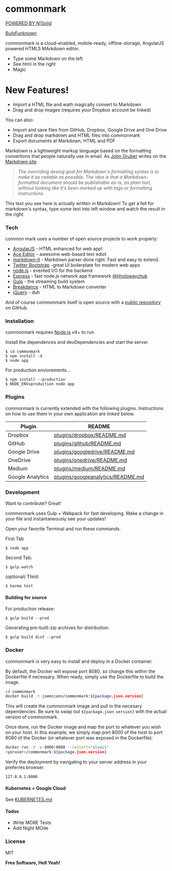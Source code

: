 # commonmark

[POWERED BY  N|Solid](https://nodesource.com/products/nsolid)

[Build|unknown](https://travis-ci.org/joemccann/commonmark)

commonmark is a cloud-enabled, mobile-ready, offline-storage, AngularJS powered HTML5 MArkdown editor.
- Type some Markdown on the left
- See html in the right
- Magic

# New Features!

- Import a HTML file and wath magically convert to Markdown
- Drag and drop images (requires your Dropbox account be linked)

You can also:
- Import and save files from GitHub, Dropbox, Google Drive and One Drive
- Drag and drop markdown and HTML files into commonmark
- Export documents at Markdown, HTML and PDF

Markdown is a lightweight markup language based on the formatting convertions that people naturally use in email. As [John Gruber](https://daringfireball.net/) writes on the [Markdown site](https://daringfireball.net/projects/markdown/)

> _The overriding desing goal for Markdown's formatting syntax is to make it as radable as possible. The idea is that a Markdown-formatted document should be publishable as-is, as plain text, without looking like it's been merked up with tags or formatting instructions._

This text you see here is actually written in Markdown! To get a fell for markdown's syntax, type some text into left window and watch the result in the right.

### Tech

common mark uses a number of open source projects to work properly:

- [AngularJS](https://angularjs.org/) - HTML enhanced for web app!
- [Ace Editor](http://ace.ajax.org/) - awesome web-based text ediot
- [markdown-it](https://github.com/markdown-it/markdown-it) - Markdown parser done right. Fast and easy to extend.
- [Twitter Bootstrap](https://twitter.github.com/bootstrap/) -great UI boilerplate for modern web apps
- [node.js](https://nodejs.org/en/) - evented I/O for the backend
- [Express](http://expressjs.com/) - fast node.js network app framework [@tjholowaychuk](https://twitter.com/tjholowaychuk)
- [Gulp](https://gulpjs.com/) - the streaming build system
- [Breakdance](https://breakdance.github.io/breakdance/) - HTML to Markdown converter
- [jQuery](https://jquery.com/) - duh

And of course commonmark itself is open source with a [public repository](https://github.com/joemccann/commonmark) on GitHub.

### Installation

commonmark requires [Node.js](https://nodejs.org/en/) v4+ to run

Install the dependences and devDependencies and start the server.

```
$ cd commonmark
$ npm install -d
$ node app
```

For production enviorements...

```
$ npm install --production
$ NODE_ENV=production node app
```

### Plugins

commonmark is currently extended with the following plugins. Instructions on how to use them in your own application are linked below.

|     **Plugin**    |     **README**   |
|-------------------|------------------|
| Dropbox           | [plugins/dropbox/README.md](https://github.com/joemccann/commonmark/tree/master/plugins/dropbox/README.md)  |
| GitHub            | [plugins/github/README.md](https://github.com/joemccann/commonmark/tree/master/plugins/github/README.md)  |
| Google Drive      | [plugins/googledrive/README.md](https://github.com/joemccann/commonmark/tree/master/plugins/googledrive/README.md)  | 
| OneDrive          | [plugins/onedrive/README.md](https://github.com/joemccann/commonmark/tree/master/plugins/onedrive/README.md)  | 
| Medium            | [plugins/medium/README.md](https://github.com/joemccann/commonmark/tree/master/plugins/medium/README.md)  | 
| Google Analytics  | [plugins/googleanalytics/README.md](https://github.com/RahulHP/commonmark/blob/master/plugins/googleanalytics/README.md)  | 

### Development

Want to contribute? Great!

commonmark uses Gulp + Webpack for fast developing. Make a change in your file and instantaneously see your updates!

Open your favorite Terminal and run these commands.

First Tab

```
$ node app
```

Second Tab:

```
$ gulp watch
```

(optional) Third:

```
$ karma test
```

#### Building for source

For production release:

```
$ gulp build --prod
```

Generating pre-built-zip archives for distribution:

```
$ gulp build dist --prod
```

### Docker

commonmark is very easy to install and deploy in a Docker container.

By default, the Docker will expose port 8080, so change this within the Dockerfile if necessary. When ready, simply use the Dockerfile to build the image.

```bash
cd commonmark
docker build -t joemccann/commonmark:${package.json.version}
```

This will create the commonmark image and pull in the necesary dependencies. Be sure to swap out ```${package.json.version}``` with the actual version of commonmark.

Once done, run the Docker image and map the port to whatever you wish on your host. In this example, we simply map port 8000 of the host to port 8080 of the Docker (or whatever port was exposed in the Dockerfile):

```bash
docker run -d -p 8000:8080 --restart="always"
<yoruser>/commonmark:${package.json.version}
```

Verify the deployment by navigating to your server address in your preferres browser.

```
127.0.0.1:8000
```

#### Kubernetes + Google Cloud

See [KUBERNETES.md](https://github.com/joemccann/commonmark/blob/master/KUBERNETES.md)

#### Todos

- Write MORE Tests
- Add Night MOde

### License

MIT

**Free Software, Hell Yeah!**